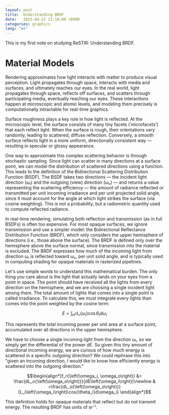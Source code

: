```yaml
---
layout: post
title:  Understanding BRDF
date:   2025-04-22 21:16:00 +0900
categories: graphics
lang: "en"
---
```


This is my first note on studying ReSTIR: Understanding BRDF.

# Material Models

Rendering approximates how light interacts with matter to produce visual perception. Light propagates through space, interacts with media and surfaces, and ultimately reaches our eyes. In the real world, light propagates through space, reflects off surfaces, and scatters through participating media, eventually reaching our eyes. These interactions happen at microscopic and atomic levels, and modeling them precisely is computationally intractable for real-time graphics.

Surface roughness plays a key role in how light is reflected. At the microscopic level, the surface consists of many tiny facets (‘microfacets’) that each reflect light. When the surface is rough, their orientations vary randomly, leading to scattered, diffuse reflection. Conversely, a smooth surface reflects light in a more uniform, directionally consistent way — resulting in specular or glossy appearance.

One way to approximate this complex scattering behavior is through stochastic sampling. Since light can scatter in many directions at a surface point, we can model the distribution of scattered directions using a function. This leads to the definition of the Bidirectional Scattering Distribution Function (BSDF). The BSDF takes two directions — the incident light direction (ωᵢ) and the outgoing (view) direction (ωₒ) — and returns a value representing the scattering efficiency — the amount of radiance reflected or transmitted per unit incoming irradiance and per unit projected solid angle, since it must account for the angle at which light strikes the surface (via cosine weighting). This is not a probability, but a radiometric quantity used to compute reflected radiance.

In real-time rendering, simulating both reflection and transmission (as in full BSDFs) is often too expensive. For most opaque surfaces, we ignore transmission and use a simpler model: the Bidirectional Reflectance Distribution Function (BRDF), which only considers the upper hemisphere of directions (i.e., those above the surface). The BRDF is defined only over the hemisphere above the surface normal, since transmission into the material is excluded. The BRDF expresses how much of the incoming light from direction ωᵢ is reflected toward ωₒ, per unit solid angle, and is typically used in computing shading for opaque materials in rasterized pipelines.

Let's use simple words to understand this mathematical burden. The only thing you care about is the light that actually lands on your eyes from a point in space. The point should have received all the lights from every direction on the hemisphere, and we are choosing a single incident light among them. The total amount of lights that comes into a single point is called irradiance. To calculate this, we must integrate every lights than comes into the point weighted by the cosine term:

$$E = \int_{H^2}{L_i{\left(\omega_i\right)}\cos{\theta_i}d\omega_i}$$

This represents the total incoming power per unit area at a surface point, accumulated over all directions in the upper hemisphere.

We have to choose a single incoming light from the direction ωᵢ, so we simply get the differential of the power *dE*. So given this tiny amount of directional incoming energy, we are curious of how much energy is scattered in a specific outgoing direction? We could rephrase this into "given an incoming direction, I would like to know how efficiently energy is scattered into the outgoing direction."

$$\begin{align*}f_r{\left(\omega_i, \omega_o\right)} &= \frac{dL_o{\left(\omega_o\right)}}{dE\left(\omega_i\right)}\newline & =\frac{dL_o{\left(\omega_o\right)}}{L_i\left(\omega_i\right)\cos{\theta_i}d\omega_i} \end{align*}$$

This definition holds for opaque materials that reflect but do not transmit energy. The resulting BRDF has units of sr⁻¹.